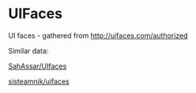 # UIFaces
UI faces - gathered from http://uifaces.com/authorized

Similar data:

[SahAssar/UIfaces](https://github.com/SahAssar/UIfaces)

[sisteamnik/uifaces](https://github.com/sisteamnik/uifaces)
